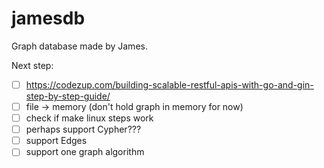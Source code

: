 # jamesdb

Graph database made by James.

Next step:
- [ ] https://codezup.com/building-scalable-restful-apis-with-go-and-gin-step-by-step-guide/
- [ ] file -> memory (don't hold graph in memory for now)
- [ ] check if make linux steps work
- [ ] perhaps support Cypher???
- [ ] support Edges
- [ ] support one graph algorithm
